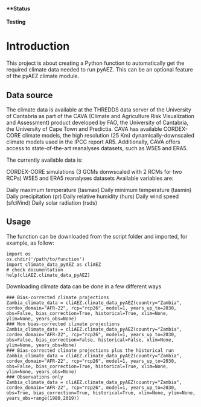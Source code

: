 #### **Status

**Testing**

# Introduction
This project is about creating a Python function to automatically get the required climate data needed to run pyAEZ. This can be an optional feature of the pyAEZ climate module. 

## Data source
The climate data is available at the THREDDS data server of the University of Cantabria as part of the CAVA (Climate and Agriculture Risk Visualization and Assessment) product developed by FAO, the University of Cantabria, the University of Cape Town and Predictia. 
CAVA has available CORDEX-CORE climate models, the high resolution (25 Km) dynamically-downscaled climate models used in the IPCC report AR5. Additionally, CAVA  offers access to state-of-the-art reanalyses datasets, such as W5E5 and ERA5.

The currently available data is:

CORDEX-CORE simulations (3 GCMs donwscaled with 2 RCMs for two RCPs)
W5E5 and ERA5 reanalyses datasets
Available variables are:

Daily maximum temperature (tasmax)
Daily minimum temperature (tasmin)
Daily precipitation (pr)
Daily relative humidity (hurs)
Daily wind speed (sfcWind)
Daily solar radiation (rsds)

## Usage
The function can be downloaded from the script folder and imported, for example, as follow:

```
import os
os.chdir('/path/to/function')
import climate_data_pyAEZ as cliAEZ
# check documentation
help(cliAEZ.climate_data_pyAEZ)

```
Downloading climate data can be done in a few different ways

```
### Bias-corrected climate projections 
Zambia_climate_data = cliAEZ.climate_data_pyAEZ(country="Zambia", cordex_domain="AFR-22", rcp="rcp26", model=1, years_up_to=2030, obs=False, bias_correction=True, historical=True, xlim=None, ylim=None, years_obs=None)
### Non bias-corrected climate projections
Zambia_climate_data = cliAEZ.climate_data_pyAEZ(country="Zambia", cordex_domain="AFR-22", rcp="rcp26", model=1, years_up_to=2030, obs=False, bias_correction=False, historical=False, xlim=None, ylim=None, years_obs=None)
### Bias-corrected climate projections plus the historical run
Zambia_climate_data = cliAEZ.climate_data_pyAEZ(country="Zambia", cordex_domain="AFR-22", rcp="rcp26", model=1, years_up_to=2030, obs=False, bias_correction=True, historical=True, xlim=None, ylim=None, years_obs=None)
### Observations only
Zambia_climate_data = cliAEZ.climate_data_pyAEZ(country="Zambia", cordex_domain="AFR-22", rcp="rcp26", model=1, years_up_to=2030, obs=True, bias_correction=True, historical=True, xlim=None, ylim=None, years_obs=range(1980,2019))
```



